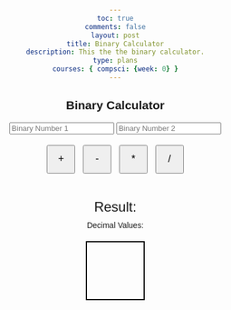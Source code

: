```yaml
---
toc: true
comments: false
layout: post
title: Binary Calculator
description: This the the binary calculator.
type: plans
courses: { compsci: {week: 0} }
---
```


<head>
  <meta charset="UTF-8">
  <meta name="viewport" content="width=device-width, initial-scale=1.0">
  <title>Binary Calculator</title>
  <style>
    body {
      font-family: Arial, sans-serif;
      text-align: center;
      margin: 20px;
    }

    input {
      width: 150px;
      padding: 10px;
      margin: 10px;
      text-align: right;
    }

    button {
      width: 50px;
      height: 50px;
      margin: 5px;
      font-size: 18px;
    }

    #result {
      font-size: 24px;
      margin-top: 10px;
    }

    #decimalValues {
      margin-top: 10px;
    }

    #colorBox {
      width: 100px;
      height: 100px;
      margin: 20px auto;
      border: 2px solid #000;
    }

    /* Animation for reset button */
    @keyframes bounce {
      0%, 20%, 50%, 80%, 100% {
        transform: translateY(0);
      }
      40% {
        transform: translateY(-15px);
      }
      60% {
        transform: translateY(-10px);
      }
    }

    .reset-button {
      animation: bounce 1s ease;
    }

  </style>
</head>
<body>

  <h2>Binary Calculator</h2>

  <input type="text" id="binaryInput1" placeholder="Binary Number 1" oninput="validateInput(this)">
  <input type="text" id="binaryInput2" placeholder="Binary Number 2" oninput="validateInput(this)">

  <br>

  <button onclick="calculate('+')">+</button>
  <button onclick="calculate('-')">-</button>
  <button onclick="calculate('*')">*</button>
  <button onclick="calculate('/')">/</button>

  <br>

  <div id="result">Result: </div>

  <div id="decimalValues">Decimal Values: </div>

  <div id="colorBox"></div>
  
  </script>


  <script>
    function validateInput(input) {
      input.value = input.value.replace(/[^01]/g, '');
    }

    function calculate(operator) {
      const binaryInput1 = document.getElementById('binaryInput1').value;
      const binaryInput2 = document.getElementById('binaryInput2').value;

      if (!isValidBinary(binaryInput1) || !isValidBinary(binaryInput2)) {
        alert('Please enter valid binary numbers.');
        return;
      }

      // BREAK HERE AND REDIRECT TO LOGIC PYTHON FILE
      const decimal1 = binaryToDecimal(binaryInput1);
      const decimal2 = binaryToDecimal(binaryInput2);

      let result;
      switch (operator) {
        case '+':
          result = decimalToBinary(decimal1 + decimal2);
          break;
        case '-':
          result = decimalToBinary(decimal1 - decimal2);
          break;
        case '*':
          result = decimalToBinary(decimal1 * decimal2);
          break;
        case '/':
          if (decimal2 !== 0) {
            result = decimalToBinary(Math.floor(decimal1 / decimal2));
          } else {
            alert('Division by zero is not allowed.');
            return;
          }
          break;
        default:
          alert('Invalid operator.');
          return;
      }

      const resultDecimal = binaryToDecimal(result);

      document.getElementById('result').textContent = 'Result: ' + result + ' (Decimal: ' + resultDecimal + ')';
      document.getElementById('decimalValues').textContent = 'Decimal Values: ' + decimal1 + ', ' + decimal2 + ', ' + resultDecimal;

      const red = decimalToBinary(decimal1 % 256);
      const green = decimalToBinary(decimal2 % 256);
      const blue = decimalToBinary(resultDecimal % 256);
      const rgbColor = `rgb(${binaryToDecimal(red)}, ${binaryToDecimal(green)}, ${binaryToDecimal(blue)})`;

      document.getElementById('colorBox').style.backgroundColor = rgbColor;
    }

    function isValidBinary(value) {
      const binaryRegex = /^[01]+$/;
      return binaryRegex.test(value);
    }

    function binaryToDecimal(binary) {
      return parseInt(binary, 2);
    }

    function decimalToBinary(decimal) {
      return (decimal >>> 0).toString(2);
    }
  </script>

</body>


